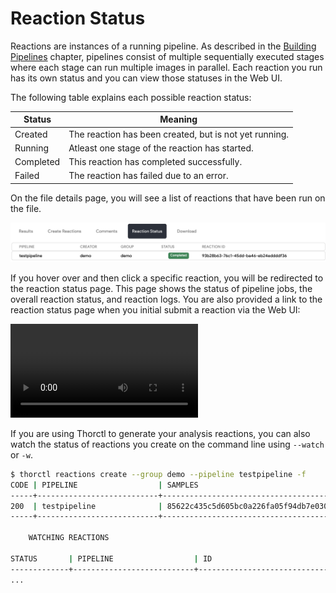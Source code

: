 # Reaction Status

Reactions are instances of a running pipeline. As described in the
[Building Pipelines](./build_pipelines.md#what-are-pipelines) chapter, pipelines consist of multiple sequentially
executed stages where each stage can run multiple images in parallel. Each reaction you run has its own status and
you can view those statuses in the Web UI.

The following table explains each possible reaction status:

| Status | Meaning |
| ---- | ---- |
| Created | The reaction has been created, but is not yet running. |
| Running | Atleast one stage of the reaction has started. |
| Completed | This reaction has completed successfully. |
| Failed | The reaction has failed due to an error. |

On the file details page, you will see a list of reactions that have been run on the file.

<p align="center">
    <img width="800" src="./../static_resources/reactions/details-reactions-list.png">
</p>

If you hover over and then click a specific reaction, you will be redirected to the reaction status
page. This page shows the status of pipeline jobs, the overall reaction status, and reaction logs. You
are also provided a link to the reaction status page when you initial submit a reaction via the Web UI:

<video autoplay loop controls>
  <source src="../static_resources/reactions/submit-reaction.mp4", type="video/mp4">
</video>

If you are using Thorctl to generate your analysis reactions, you can also watch the status of reactions
you create on the command line using `--watch` or `-w`.

```bash
$ thorctl reactions create --group demo --pipeline testpipeline -f
CODE | PIPELINE                  | SAMPLES                                                          | ID                                   | MESSAGE                         
-----+---------------------------+------------------------------------------------------------------+--------------------------------------+----------------------------------
200  | testpipeline              | 85622c435c5d605bc0a226fa05f94db7e030403bbad56e6b6933c6b0eda06ab5 | a0498ac4-42db-4fe0-884a-e28876ec3496 | -                               
-----+---------------------------+------------------------------------------------------------------+--------------------------------------+----------------------------------

	WATCHING REACTIONS	

STATUS       | PIPELINE                  | ID                                  
-------------+---------------------------+--------------------------------------
...
```
